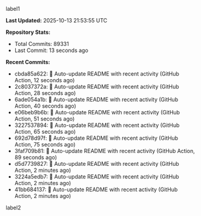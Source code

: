 
label1 
<!-- ACTIVITY_START -->
**Last Updated:** 2025-10-13 21:53:55 UTC

**Repository Stats:**
- Total Commits: 89331
- Last Commit: 13 seconds ago

**Recent Commits:**
- cbda85a622: 🤖 Auto-update README with recent activity (GitHub Action, 12 seconds ago)
- 2c8037372a: 🤖 Auto-update README with recent activity (GitHub Action, 28 seconds ago)
- 6ade054a1b: 🤖 Auto-update README with recent activity (GitHub Action, 40 seconds ago)
- e06beb9b6b: 🤖 Auto-update README with recent activity (GitHub Action, 51 seconds ago)
- 3227537894: 🤖 Auto-update README with recent activity (GitHub Action, 65 seconds ago)
- 692d78d97f: 🤖 Auto-update README with recent activity (GitHub Action, 75 seconds ago)
- 3faf709b81: 🤖 Auto-update README with recent activity (GitHub Action, 89 seconds ago)
- d5d7739827: 🤖 Auto-update README with recent activity (GitHub Action, 2 minutes ago)
- 3224a5edb7: 🤖 Auto-update README with recent activity (GitHub Action, 2 minutes ago)
- 41bb684137: 🤖 Auto-update README with recent activity (GitHub Action, 2 minutes ago)
<!-- ACTIVITY_END -->

label2
